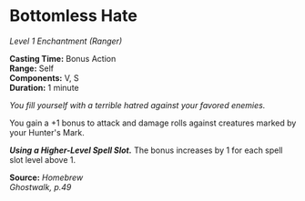 # Bottomless Hate
*Level 1 Enchantment (Ranger)*

**Casting Time:** Bonus Action  
**Range:** Self  
**Components:** V, S  
**Duration:** 1 minute

*You fill yourself with a terrible hatred against your favored enemies.*

You gain a +1 bonus to attack and damage rolls against creatures marked by your Hunter's Mark.

***Using a Higher-Level Spell Slot.*** The bonus increases by 1 for each spell slot level above 1.

**Source:** *Homebrew*  
*Ghostwalk, p.49*  